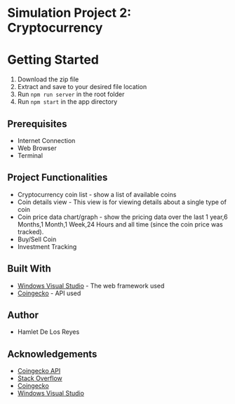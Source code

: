 #  Simulation Project 2: Cryptocurrency

# Getting Started
1. Download the zip file
2. Extract and save to your desired file location
3. Run `npm run server` in the root folder
4. Run `npm start` in the app directory


## Prerequisites

   -  Internet Connection
   - Web Browser
   - Terminal

## Project Functionalities
- Cryptocurrency coin list - show a list of available coins
- Coin details view - This view is for viewing details about a single type of coin
-  Coin price data chart/graph - show the pricing data over the last 1 year,6 Months,1 Month,1 Week,24 Hours and all time (since the coin price was tracked).
- Buy/Sell Coin
- Investment Tracking


## Built With
- [Windows Visual Studio](https://code.visualstudio.com) - The web framework used
- [Coingecko](https://www.coingecko.com/en/api) - API used



## Author

- Hamlet De Los Reyes




## Acknowledgements
- [Coingecko API](https://www.coingecko.com/en/api)
- [Stack Overflow]([https://stackoverflow.com/](https://stackoverflow.com/))
- [Coingecko]([https://www.coingecko.com/en](https://www.coingecko.com/en))
- [Windows Visual Studio](https://code.visualstudio.com)